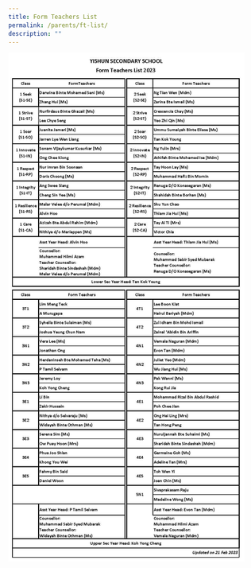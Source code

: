 ```yaml
---
title: Form Teachers List
permalink: /parents/ft-list/
description: ""
---
```

![](/images/Parents/FTList2023.jpg)